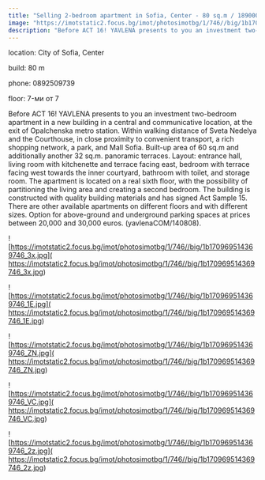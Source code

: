 ```yaml
---
title: "Selling 2-bedroom apartment in Sofia, Center - 80 sq.m / 189000 EUR :: imot.bg Ad."
image: "https://imotstatic2.focus.bg/imot/photosimotbg/1/746//big/1b170969514369746_pp.jpg"
description: "Before ACT 16! YAVLENA presents to you an investment two-bedroom apartment in a new building in a central and communicative location, at the exit of Opalchenska metro station. Within walking distance of Sveta Nedelya and the Courthouse, in close proximity to convenient transport, a rich shopping network, a park, and Mall Sofia. Built-up area of ​​60 sq.m and additionally another 32 sq.m. panoramic terraces. Layout: entrance hall, living room with kitchenette and terrace facing east, bedroom with terrace facing west towards the inner courtyard, bathroom with toilet, and storage room. The apartment is located on a real sixth floor, with the possibility of partitioning the living area and creating a second bedroom. The building is constructed with quality building materials and has signed Act Sample 15. There are other available apartments on different floors and with different sizes. Option for above-ground and underground parking spaces at prices between 20,000 and 30,000 euros. (yavlenaCOM/140808)."
---
```


location: City of Sofia, Center

build: 80 m

phone: 0892509739

floor: 7-ми от 7

Before ACT 16! YAVLENA presents to you an investment two-bedroom apartment in a new building in a central and communicative location, at the exit of Opalchenska metro station. Within walking distance of Sveta Nedelya and the Courthouse, in close proximity to convenient transport, a rich shopping network, a park, and Mall Sofia. Built-up area of ​​60 sq.m and additionally another 32 sq.m. panoramic terraces. Layout: entrance hall, living room with kitchenette and terrace facing east, bedroom with terrace facing west towards the inner courtyard, bathroom with toilet, and storage room. The apartment is located on a real sixth floor, with the possibility of partitioning the living area and creating a second bedroom. The building is constructed with quality building materials and has signed Act Sample 15. There are other available apartments on different floors and with different sizes. Option for above-ground and underground parking spaces at prices between 20,000 and 30,000 euros. (yavlenaCOM/140808).


![https://imotstatic2.focus.bg/imot/photosimotbg/1/746//big/1b170969514369746_3x.jpg]( https://imotstatic2.focus.bg/imot/photosimotbg/1/746//big/1b170969514369746_3x.jpg)


![https://imotstatic2.focus.bg/imot/photosimotbg/1/746//big/1b170969514369746_1E.jpg]( https://imotstatic2.focus.bg/imot/photosimotbg/1/746//big/1b170969514369746_1E.jpg)


![https://imotstatic2.focus.bg/imot/photosimotbg/1/746//big/1b170969514369746_ZN.jpg]( https://imotstatic2.focus.bg/imot/photosimotbg/1/746//big/1b170969514369746_ZN.jpg)


![https://imotstatic2.focus.bg/imot/photosimotbg/1/746//big/1b170969514369746_VC.jpg]( https://imotstatic2.focus.bg/imot/photosimotbg/1/746//big/1b170969514369746_VC.jpg)


![https://imotstatic2.focus.bg/imot/photosimotbg/1/746//big/1b170969514369746_2z.jpg]( https://imotstatic2.focus.bg/imot/photosimotbg/1/746//big/1b170969514369746_2z.jpg)


